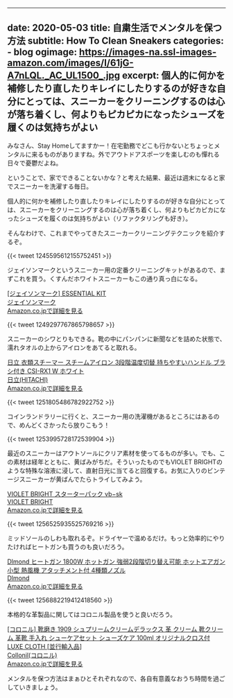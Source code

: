 
---
date: 2020-05-03
title: 自粛生活でメンタルを保つ方法
subtitle: How To Clean Sneakers
categories: 
    - blog
ogimage: https://images-na.ssl-images-amazon.com/images/I/61jG-A7nLQL._AC_UL1500_.jpg
excerpt: 個人的に何かを補修したり直したりキレイにしたりするのが好きな自分にとっては、スニーカーをクリーニングするのは心が落ち着くし、何よりもピカピカになったシューズを履くのは気持ちがよい
---

みなさん、Stay Homeしてますかー！在宅勤務でどこも行かないとちょっとメンタルに来るものがありますね。外でアウトドアスポーツを楽しむのも憚れる日々で憂鬱だよね。

ということで、家でできることないかな？と考えた結果、最近は週末になると家でスニーカーを洗濯する毎日。

個人的に何かを補修したり直したりキレイにしたりするのが好きな自分にとっては、スニーカーをクリーニングするのは心が落ち着くし、何よりもピカピカになったシューズを履くのは気持ちがよい（リファクタリングも好き）。

そんなわけで、これまでやってきたスニーカークリーニングテクニックを紹介するぞ。

{{< tweet 1245595612155752451 >}}

ジェイソンマークというスニーカー用の定番クリーニングキットがあるので、まずこれを買う。くすんだホワイトスニーカーもこの通り真っ白になる。

<div class="__media"><a href="https://www.amazon.co.jp/dp/B01LND4F8K/?tag=warikiru-22" target="_blank" rel="noopener">
<img src="https://images-na.ssl-images-amazon.com/images/I/61jG-A7nLQL._AC_UL1500_.jpg" alt="" class="__media__image">
<div class="__media__body">
    <div>[ジェイソンマーク] ESSENTIAL KIT</div>
    <div class="__media__text">ジェイソンマーク</div>
    <div>Amazon.co.jpで詳細を見る</div>
</div>
</a></div>

{{< tweet 1249297767865798657 >}}

スニーカーのシワとりもできる。靴の中にパンパンに新聞などを詰めた状態で、濡れタオルの上からアイロンをあてると取れる。

<div class="__media"><a href="https://www.amazon.co.jp/dp/B06XY1T6ND/?tag=warikiru-22" target="_blank" rel="noopener">
<img src="https://images-na.ssl-images-amazon.com/images/I/71en47v3K2L._AC_SL1500_.jpg" alt="" class="__media__image">
<div class="__media__body">
    <div>日立 衣類スチーマー スチームアイロン 3段階温度切替 持ちやすいハンドル ブラシ付き CSI-RX1 W ホワイト</div>
    <div class="__media__text">日立(HITACHI)</div>
    <div>Amazon.co.jpで詳細を見る</div>
</div>
</a></div>

{{< tweet 1251805486782922752 >}}

コインランドラリーに行くと、スニーカー用の洗濯機があるところにはあるので、めんどくさかったら放りこもう！

{{< tweet 1253995728172539904 >}}

最近のスニーカーはアウトソールにクリア素材を使ってるものが多い。でも、この素材は経年とともに、黄ばみがちだ。そういったものでもVIOLET BRIGHTのような特殊な溶液に浸して、直射日光に当てると回復する。お気に入りのビンテージスニーカーが黄ばんでたらトライしてみよう。

<div class="__media"><a href="https://www.amazon.co.jp/dp/B01CJPAWAG/?tag=warikiru-22" target="_blank" rel="noopener">
<img src="https://images-na.ssl-images-amazon.com/images/I/81wUl8pHWcL._AC_SL1500_.jpg" alt="" class="__media__image">
<div class="__media__body">
    <div>VIOLET BRIGHT スターターパック vb−sk</div>
    <div class="__media__text">VIOLET BRIGHT</div>
    <div>Amazon.co.jpで詳細を見る</div>
</div>
</a></div>

{{< tweet 1256525935525769216 >}}

ミッドソールのしわも取れるぞ。ドライヤーで温めるだけ。もっと効率的にやりたければヒートガンも買うのも良いだろう。

<div class="__media"><a href="https://www.amazon.co.jp/dp/B07724XLQ3/?tag=warikiru-22" target="_blank" rel="noopener">
<img src="https://images-na.ssl-images-amazon.com/images/I/61DsWKg9fTL._AC_SL1000_.jpg" alt="" class="__media__image">
<div class="__media__body">
    <div>Dlmond ヒートガン 1800W ホットガン 強弱2段階切り替え可能 ホットエアガン 小型 熱風機 アタッチメント付 4種類ノズル</div>
    <div class="__media__text">Dlmond</div>
    <div>Amazon.co.jpで詳細を見る</div>
</div>
</a></div>

{{< tweet 1256882219412418560 >}}

本格的な革製品に関してはコロニル製品を使うと良いだろう。

<div class="__media"><a href="https://www.amazon.co.jp/dp/B081ZRGPGQ/?tag=warikiru-22" target="_blank" rel="noopener">
<img src="https://images-na.ssl-images-amazon.com/images/I/61hb%2B-nGr7L._AC_UL1500_.jpg" alt="" class="__media__image">
<div class="__media__body">
    <div>[コロニル] 靴磨き 1909 シュプリームクリームデラックス 革 クリーム 靴クリーム 革靴 手入れ シューケアセット シューズケア 100ml オリジナルクロス付 LUXE CLOTH [並行輸入品]</div>
    <div class="__media__text">Collonil(コロニル)</div>
    <div>Amazon.co.jpで詳細を見る</div>
</div>
</a></div>

メンタルを保つ方法はまぁひとそれぞれなので、各自有意義なおうち時間を過ごしていきましょう。
